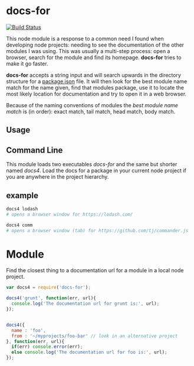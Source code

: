 
# docs-for

[![Build Status](https://travis-ci.org/tleen/docs-for.png?branch=master)](https://travis-ci.org/tleen/docs-for)

This node module is a response to a common need I found when developing node projects: needing to see the documentation of the other modules I was using. This was usually a multi-step process: open a browser, search for the module and find its homepage. **docs-for** tries to make it go faster.

**docs-for** accepts a string input and will search upwards in the directory structure for a [package.json](https://docs.npmjs.com/files/package.json) file. It will then look for the best module name match for the name given, find that modules package, use it to locate the most likely location for documentation and try to open it in a web browser.

Because of the naming conventions of modules the *best module name match* is (in order): exact match, tail match, head match, body match.

## Usage

## Command Line

This module loads two executables *docs-for* and the same but shorter named *docs4*. Load the docs for a package in your current node project if you are anywhere in the project hierarchy.

## example

```sh
docs4 lodash
# opens a browser window for https://lodash.com/

docs4 comm
# opens a browser window (tab) for https://github.com/tj/commander.js
```


# Module

Find the closest thing to a documentation url for a module in a local node project.

```javascript
var docs4 = require('docs-for');

docs4('grunt', function(err, url){
  console.log('The documentation url for grunt is:', url);
});


docs4({
  name : 'foo',
  from : '~/myprojects/foo-bar' // look in an alternative project 
}, function(err, url){
  if(err) console.error(err);
  else console.log('The documentation url for foo is:', url);
});
```
